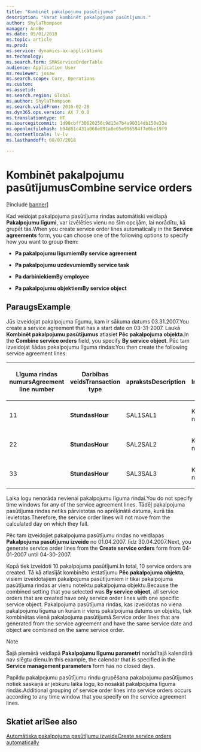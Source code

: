 ```yaml
---
title: "Kombinēt pakalpojumu pasūtījumus"
description: "Varat kombinēt pakalpojuma pasūtījumus."
author: ShylaThompson
manager: AnnBe
ms.date: 05/01/2018
ms.topic: article
ms.prod: 
ms.service: dynamics-ax-applications
ms.technology: 
ms.search.form: SMAServiceOrderTable
audience: Application User
ms.reviewer: josaw
ms.search.scope: Core, Operations
ms.custom: 
ms.assetid: 
ms.search.region: Global
ms.author: ShylaThompson
ms.search.validFrom: 2016-02-28
ms.dyn365.ops.version: AX 7.0.0
ms.translationtype: HT
ms.sourcegitcommit: 1d98cbff30620256c9d13e7b4a90314db150e33e
ms.openlocfilehash: b94d81c431a068e891a0e05e996594f7e0be19f9
ms.contentlocale: lv-lv
ms.lasthandoff: 08/07/2018

---
```


# <a name="combine-service-orders"></a><span data-ttu-id="28001-103">Kombinēt pakalpojumu pasūtījumus</span><span class="sxs-lookup"><span data-stu-id="28001-103">Combine service orders</span></span>   

[!include [banner](../includes/banner.md)]


<span data-ttu-id="28001-104">Kad veidojat pakalpojuma pasūtījuma rindas automātiski veidlapā **Pakalpojumu līgumi**, var izvēlēties vienu no šīm opcijām, lai norādītu, kā grupēt tās.</span><span class="sxs-lookup"><span data-stu-id="28001-104">When you create service order lines automatically in the **Service agreements** form, you can choose one of the following options to specify how you want to group them:</span></span>

  - <span data-ttu-id="28001-105">**Pa pakalpojumu līgumiem**</span><span class="sxs-lookup"><span data-stu-id="28001-105">**By service agreement**</span></span>

  - <span data-ttu-id="28001-106">**Pa pakalpojumu uzdevumiem**</span><span class="sxs-lookup"><span data-stu-id="28001-106">**By service task**</span></span>

  - <span data-ttu-id="28001-107">**Pa darbiniekiem**</span><span class="sxs-lookup"><span data-stu-id="28001-107">**By employee**</span></span>

  - <span data-ttu-id="28001-108">**Pa pakalpojumu objektiem**</span><span class="sxs-lookup"><span data-stu-id="28001-108">**By service object**</span></span>

## <a name="example"></a><span data-ttu-id="28001-109">Paraugs</span><span class="sxs-lookup"><span data-stu-id="28001-109">Example</span></span>

<span data-ttu-id="28001-110">Jūs izveidojat pakalpojuma līgumu, kam ir sākuma datums 03.31.2007.</span><span class="sxs-lookup"><span data-stu-id="28001-110">You create a service agreement that has a start date on 03-31-2007.</span></span> <span data-ttu-id="28001-111">Laukā **Kombinēt pakalpojumu pasūtījumus** atlasiet **Pēc pakalpojuma objekta**.</span><span class="sxs-lookup"><span data-stu-id="28001-111">In the **Combine service orders** field, you specify **By service object**.</span></span> <span data-ttu-id="28001-112">Pēc tam izveidojat šādas pakalpojumu līguma rindas:</span><span class="sxs-lookup"><span data-stu-id="28001-112">You then create the following service agreement lines:</span></span>

<table style="width:100%;">
<colgroup>
<col style="width: 16%" />
<col style="width: 16%" />
<col style="width: 16%" />
<col style="width: 16%" />
<col style="width: 16%" />
<col style="width: 16%" />
</colgroup>
<thead>
<tr class="header">
<th><p><span data-ttu-id="28001-113">Līguma rindas numurs</span><span class="sxs-lookup"><span data-stu-id="28001-113">Agreement line number</span></span></p></th>
<th><p><span data-ttu-id="28001-114">Darbības veids</span><span class="sxs-lookup"><span data-stu-id="28001-114">Transaction type</span></span></p></th>
<th><p><span data-ttu-id="28001-115">apraksts</span><span class="sxs-lookup"><span data-stu-id="28001-115">Description</span></span></p></th>
<th><p><span data-ttu-id="28001-116">Intervāls</span><span class="sxs-lookup"><span data-stu-id="28001-116">Interval</span></span></p></th>
<th><p><span data-ttu-id="28001-117">Pakalpojumu objekts</span><span class="sxs-lookup"><span data-stu-id="28001-117">Service object</span></span></p></th>
<th><p><span data-ttu-id="28001-118">Pieņemšanas datums</span><span class="sxs-lookup"><span data-stu-id="28001-118">Start date</span></span></p></th>
</tr>
</thead>
<tbody>
<tr class="odd">
<td><p><span data-ttu-id="28001-119">1</span><span class="sxs-lookup"><span data-stu-id="28001-119">1</span></span></p></td>
<td><p><span data-ttu-id="28001-120"><strong>Stundas</strong></span><span class="sxs-lookup"><span data-stu-id="28001-120"><strong>Hour</strong></span></span></p></td>
<td><p><span data-ttu-id="28001-121">SAL1</span><span class="sxs-lookup"><span data-stu-id="28001-121">SAL1</span></span></p></td>
<td><p><span data-ttu-id="28001-122">Katru nedēļu</span><span class="sxs-lookup"><span data-stu-id="28001-122">Weekly</span></span></p></td>
<td><p><span data-ttu-id="28001-123">X-1</span><span class="sxs-lookup"><span data-stu-id="28001-123">X-1</span></span></p></td>
<td><p><span data-ttu-id="28001-124">04.01.2007.</span><span class="sxs-lookup"><span data-stu-id="28001-124">04-01-2007</span></span></p></td>
</tr>
<tr class="even">
<td><p><span data-ttu-id="28001-125">2</span><span class="sxs-lookup"><span data-stu-id="28001-125">2</span></span></p></td>
<td><p><span data-ttu-id="28001-126"><strong>Stundas</strong></span><span class="sxs-lookup"><span data-stu-id="28001-126"><strong>Hour</strong></span></span></p></td>
<td><p><span data-ttu-id="28001-127">SAL2</span><span class="sxs-lookup"><span data-stu-id="28001-127">SAL2</span></span></p></td>
<td><p><span data-ttu-id="28001-128">Katru otro nedēļu</span><span class="sxs-lookup"><span data-stu-id="28001-128">Biweekly</span></span></p></td>
<td><p><span data-ttu-id="28001-129">X-2</span><span class="sxs-lookup"><span data-stu-id="28001-129">X-2</span></span></p></td>
<td><p><span data-ttu-id="28001-130">04.01.2007.</span><span class="sxs-lookup"><span data-stu-id="28001-130">04-01-2007</span></span></p></td>
</tr>
<tr class="odd">
<td><p><span data-ttu-id="28001-131">3</span><span class="sxs-lookup"><span data-stu-id="28001-131">3</span></span></p></td>
<td><p><span data-ttu-id="28001-132"><strong>Stundas</strong></span><span class="sxs-lookup"><span data-stu-id="28001-132"><strong>Hour</strong></span></span></p></td>
<td><p><span data-ttu-id="28001-133">SAL3</span><span class="sxs-lookup"><span data-stu-id="28001-133">SAL3</span></span></p></td>
<td><p><span data-ttu-id="28001-134">Katru nedēļu</span><span class="sxs-lookup"><span data-stu-id="28001-134">Weekly</span></span></p></td>
<td><p><span data-ttu-id="28001-135">X-2</span><span class="sxs-lookup"><span data-stu-id="28001-135">X-2</span></span></p></td>
<td><p><span data-ttu-id="28001-136">04.01.2007.</span><span class="sxs-lookup"><span data-stu-id="28001-136">04-01-2007</span></span></p></td>
</tr>
</tbody>
</table>


<span data-ttu-id="28001-137">Laika logu nenorāda nevienai pakalpojumu līguma rindai.</span><span class="sxs-lookup"><span data-stu-id="28001-137">You do not specify time windows for any of the service agreement lines.</span></span> <span data-ttu-id="28001-138">Tādēļ pakalpojuma pasūtījuma rindas netiks pārvietotas no aprēķinātā datuma, kurā tās ievietotas.</span><span class="sxs-lookup"><span data-stu-id="28001-138">Therefore, the service order lines will not move from the calculated day on which they fall.</span></span>

<span data-ttu-id="28001-139">Pēc tam izveidojiet pakalpojuma pasūtījumu rindas no veidlapas **Pakalpojuma pasūtījumu izveide** no 01.04.2007. līdz 30.04.2007.</span><span class="sxs-lookup"><span data-stu-id="28001-139">Next, you generate service order lines from the **Create service orders** form from 04-01-2007 until 04-30-2007.</span></span>

<span data-ttu-id="28001-140">Kopā tiek izveidoti 10 pakalpojuma pasūtījumi.</span><span class="sxs-lookup"><span data-stu-id="28001-140">In total, 10 service orders are created.</span></span> <span data-ttu-id="28001-141">Tā kā atlasījāt kombinēto iestatījumu **Pēc pakalpojuma objekta**, visiem izveidotajiem pakalpojuma pasūtījumiem ir tikai pakalpojuma pasūtījuma rindas ar vienu noteiktu pakalpojuma objektu.</span><span class="sxs-lookup"><span data-stu-id="28001-141">Because the combined setting that you selected was **By service object**, all service orders that are created have only service order lines with one specific service object.</span></span> <span data-ttu-id="28001-142">Pakalpojuma pasūtījuma rindas, kas izveidotas no viena pakalpojumu līguma un kurām ir viens pakalpojuma datums un objekts, tiek kombinētas vienā pakalpojuma pasūtījumā.</span><span class="sxs-lookup"><span data-stu-id="28001-142">Service order lines that are generated from the service agreement and have the same service date and object are combined on the same service order.</span></span>


> [!NOTE]
> <P><span data-ttu-id="28001-143">Šajā piemērā veidlapā <STRONG>Pakalpojumu līgumu parametri</STRONG> norādītajā kalendārā nav slēgtu dienu.</span><span class="sxs-lookup"><span data-stu-id="28001-143">In this example, the calendar that is specified in the <STRONG>Service management parameters</STRONG> form has no closed days.</span></span></P>



<span data-ttu-id="28001-144">Papildu pakalpojumu pasūtījumu rindu grupēšana pakalpojumu pasūtījumos notiek saskaņā ar jebkuru laika logu, ko nosakāt pakalpojuma līguma rindās.</span><span class="sxs-lookup"><span data-stu-id="28001-144">Additional grouping of service order lines into service orders occurs according to any time window that you specify on the service agreement lines.</span></span>

## <a name="see-also"></a><span data-ttu-id="28001-145">Skatiet arī</span><span class="sxs-lookup"><span data-stu-id="28001-145">See also</span></span>

[<span data-ttu-id="28001-146">Automātiska pakalpojuma pasūtījumu izveide</span><span class="sxs-lookup"><span data-stu-id="28001-146">Create service orders automatically</span></span>](create-service-orders-automatically.md)

  



